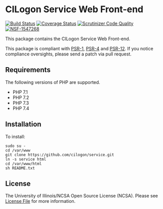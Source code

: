 # CILogon Service Web Front-end

[![Build Status](https://travis-ci.org/cilogon/service.svg?branch=master)](https://travis-ci.org/cilogon/service)
[![Coverage Status](https://coveralls.io/repos/github/cilogon/service/badge.svg?branch=master)](https://coveralls.io/github/cilogon/service?branch=master)
[![Scrutinizer Code Quality](https://scrutinizer-ci.com/g/cilogon/service/badges/quality-score.png?b=master)](https://scrutinizer-ci.com/g/cilogon/service/?branch=master)
[![NSF-1547268](https://img.shields.io/badge/NSF-1547268-blue.svg)](https://nsf.gov/awardsearch/showAward?AWD_ID=1547268)


This package contains the CILogon Service Web Front-end.

This package is compliant with [PSR-1][], [PSR-4][] and [PSR-12][]. If you notice compliance oversights, please send
a patch via pull request.

[PSR-1]: https://github.com/php-fig/fig-standards/blob/master/accepted/PSR-1-basic-coding-standard.md
[PSR-4]: https://github.com/php-fig/fig-standards/blob/master/accepted/PSR-4-autoloader.md
[PSR-12]: https://github.com/php-fig/fig-standards/blob/master/accepted/PSR-12-extended-coding-style-guide.md

## Requirements

The following versions of PHP are supported.

* PHP 7.1
* PHP 7.2
* PHP 7.3
* PHP 7.4

## Installation

To install:

```
sudo su -
cd /var/www
git clone https://github.com/cilogon/service.git
ln -s service html
cd /var/www/html
sh README.txt
```

## License

The University of Illinois/NCSA Open Source License (NCSA). Please see [License File](https://github.com/cilogon/oauth2-cilogon/blob/master/LICENSE) for more information.
